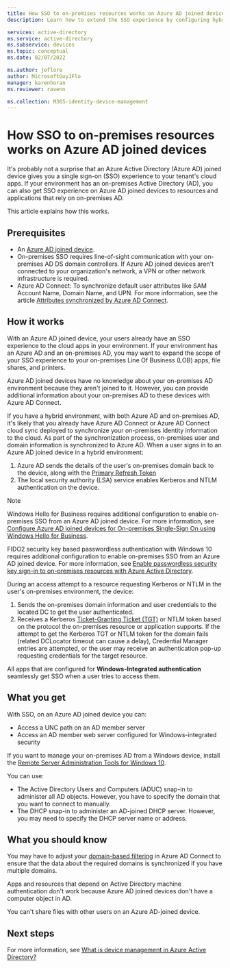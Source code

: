 ```yaml
---
title: How SSO to on-premises resources works on Azure AD joined devices | Microsoft Docs
description: Learn how to extend the SSO experience by configuring hybrid Azure Active Directory joined devices.

services: active-directory
ms.service: active-directory
ms.subservice: devices
ms.topic: conceptual
ms.date: 02/07/2022

ms.author: joflore
author: MicrosoftGuyJFlo
manager: karenhoran
ms.reviewer: ravenn

ms.collection: M365-identity-device-management
---
```

# How SSO to on-premises resources works on Azure AD joined devices

It's probably not a surprise that an Azure Active Directory (Azure AD) joined device gives you a single sign-on (SSO) experience to your tenant's cloud apps. If your environment has an on-premises Active Directory (AD), you can also get SSO experience on Azure AD joined devices to resources and applications that rely on on-premises AD. 

This article explains how this works.

## Prerequisites

- An [Azure AD joined device](concept-azure-ad-join.md).
- On-premises SSO requires line-of-sight communication with your on-premises AD DS domain controllers. If Azure AD joined devices aren't connected to your organization's network, a VPN or other network infrastructure is required. 
- Azure AD Connect: To synchronize default user attributes like SAM Account Name, Domain Name, and UPN. For more information, see the article [Attributes synchronized by Azure AD Connect](../hybrid/reference-connect-sync-attributes-synchronized.md#windows-10).

## How it works 

With an Azure AD joined device, your users already have an SSO experience to the cloud apps in your environment. If your environment has an Azure AD and an on-premises AD, you may want to expand the scope of your SSO experience to your on-premises Line Of Business (LOB) apps, file shares, and printers.

Azure AD joined devices have no knowledge about your on-premises AD environment because they aren't joined to it. However, you can provide additional information about your on-premises AD to these devices with Azure AD Connect.

If you have a hybrid environment, with both Azure AD and on-premises AD, it's likely that you already have Azure AD Connect or Azure AD Connect cloud sync deployed to synchronize your on-premises identity information to the cloud. As part of the synchronization process, on-premises user and domain information is synchronized to Azure AD. When a user signs in to an Azure AD joined device in a hybrid environment:

1. Azure AD sends the details of the user's on-premises domain back to the device, along with the [Primary Refresh Token](concept-primary-refresh-token.md)
1. The local security authority (LSA) service enables Kerberos and NTLM authentication on the device.

> [!NOTE]
> Windows Hello for Business requires additional configuration to enable on-premises SSO from an Azure AD joined device. For more information, see [Configure Azure AD joined devices for On-premises Single-Sign On using Windows Hello for Business](/windows/security/identity-protection/hello-for-business/hello-hybrid-aadj-sso-base). 
>
> FIDO2 security key based passwordless authentication with Windows 10 requires additional configuration to enable on-premises SSO from an Azure AD joined device. For more information, see [Enable passwordless security key sign-in to on-premises resources with Azure Active Directory](../authentication/howto-authentication-passwordless-security-key-on-premises.md). 

During an access attempt to a resource requesting Kerberos or NTLM in the user's on-premises environment, the device:

1. Sends the on-premises domain information and user credentials to the located DC to get the user authenticated.
1. Receives a Kerberos [Ticket-Granting Ticket (TGT)](/windows/desktop/secauthn/ticket-granting-tickets) or NTLM token based on the protocol the on-premises resource or application supports. If the attempt to get the Kerberos TGT or NTLM token for the domain fails (related DCLocator timeout can cause a delay), Credential Manager entries are attempted, or the user may receive an authentication pop-up requesting credentials for the target resource.

All apps that are configured for **Windows-Integrated authentication** seamlessly get SSO when a user tries to access them.

## What you get

With SSO, on an Azure AD joined device you can: 

- Access a UNC path on an AD member server
- Access an AD member web server configured for Windows-integrated security 

If you want to manage your on-premises AD from a Windows device, install the [Remote Server Administration Tools for Windows 10](https://www.microsoft.com/download/details.aspx?id=45520).

You can use:

- The Active Directory Users and Computers (ADUC) snap-in to administer all AD objects. However, you have to  specify the domain that you want to connect to manually.
- The DHCP snap-in to administer an AD-joined DHCP server. However, you may need to specify the DHCP server name or address.
 
## What you should know

You may have to adjust your [domain-based filtering](../hybrid/how-to-connect-sync-configure-filtering.md#domain-based-filtering) in Azure AD Connect to ensure that the data about the required domains is synchronized if you have multiple domains.

Apps and resources that depend on Active Directory machine authentication don't work because Azure AD joined devices don't have a computer object in AD. 

You can't share files with other users on an Azure AD-joined device.

## Next steps

For more information, see [What is device management in Azure Active Directory?](overview.md)
